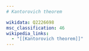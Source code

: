 ```yaml
---
# Kantorovich theorem

wikidata: Q2226698
msc_classification: 46
wikipedia_links:
  - "[[Kantorovich theorem]]"
---
```

